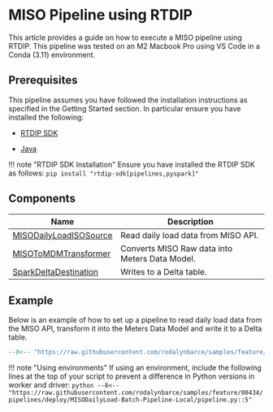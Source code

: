 # MISO Pipeline using RTDIP
This article provides a guide on how to execute a MISO pipeline using RTDIP. This pipeline was tested on an M2 Macbook Pro using VS Code in a Conda (3.11) environment.

## Prerequisites
This pipeline assumes you have followed the installation instructions as specified in the Getting Started section. In particular ensure you have installed the following:

* [RTDIP SDK](../../../../../getting-started/installation.md#installing-the-rtdip-sdk)

* [Java](../../../../../getting-started/installation.md#java)

!!! note "RTDIP SDK Installation"
    Ensure you have installed the RTDIP SDK as follows:
    ```
    pip install "rtdip-sdk[pipelines,pyspark]"
    ```

## Components
|Name|Description|
|---------------------------|----------------------|
|[MISODailyLoadISOSource](../../../../code-reference/pipelines/sources/spark/iso/miso_daily_load_iso.md)|Read daily load data from MISO API.|
|[MISOToMDMTransformer](../../../../code-reference/pipelines/transformers/spark/iso/miso_to_mdm.md)|Converts MISO Raw data into Meters Data Model.|
|[SparkDeltaDestination](../../../../code-reference/pipelines/destinations/spark/delta.md)|Writes to a Delta table.|

## Example
Below is an example of how to set up a pipeline to read daily load data from the MISO API, transform it into the Meters Data Model and write it to a Delta table.
```python
--8<-- "https://raw.githubusercontent.com/rodalynbarce/samples/feature/00434/pipelines/deploy/MISODailyLoad-Batch-Pipeline-Local/pipeline.py:6:"
```

!!! note "Using environments"
    If using an environment, include the following lines at the top of your script to prevent a difference in Python versions in worker and driver:
    ```python
    --8<-- "https://raw.githubusercontent.com/rodalynbarce/samples/feature/00434/pipelines/deploy/MISODailyLoad-Batch-Pipeline-Local/pipeline.py::5"
    ```